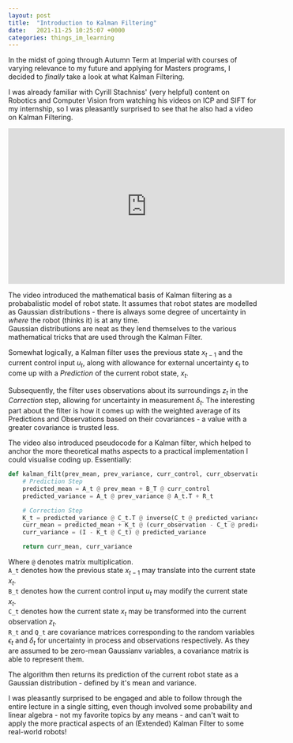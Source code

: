 ```yaml
---
layout: post
title:  "Introduction to Kalman Filtering"
date:   2021-11-25 10:25:07 +0000
categories: things_im_learning
---
```


In the midst of going through Autumn Term at Imperial with courses of varying relevance to my future and applying for Masters programs, I decided to _finally_ take a look at what Kalman Filtering.

I was already familiar with Cyrill Stachniss' (very helpful) content on Robotics and Computer Vision from watching his videos on ICP and SIFT for my internship, so I was pleasantly surprised to see that he also had a video on Kalman Filtering.

<iframe width="560" height="315" src="https://www.youtube.com/embed/E-6paM_Iwfc" title="YouTube video player" frameborder="0" allow="accelerometer; autoplay; clipboard-write; encrypted-media; gyroscope; picture-in-picture" allowfullscreen></iframe>
<br>

The video introduced the mathematical basis of Kalman filtering as a probabalistic model of robot state. It assumes that robot states are modelled as Gaussian distributions - there is always some degree of uncertainty in _where_ the robot (thinks it) is at any time.<br>
Gaussian distributions are neat as they lend themselves to the various mathematical tricks that are used through the Kalman Filter. 

Somewhat logically, a Kalman filter uses the previous state $x_{t-1}$ and the current control input $u_t$, along with allowance for external uncertainty $\epsilon_t$ to come up with a _Prediction_ of the current robot state, $x_t$.

Subsequently, the filter uses observations about its surroundings $z_t$ in the _Correction_ step, allowing for uncertainty in measurement $\delta_t$. The interesting part about the filter is how it comes up with the weighted average of its Predictions and Observations based on their covariances - a value with a greater covariance is trusted less.

The video also introduced pseudocode for a Kalman filter, which helped to anchor the more theoretical maths aspects to a practical implementation I could visualise coding up. Essentially:

```python
def kalman_filt(prev_mean, prev_variance, curr_control, curr_observation):
    # Prediction Step 
    predicted_mean = A_t @ prev_mean + B_T @ curr_control
    predicted_variance = A_t @ prev_variance @ A_t.T + R_t

    # Correction Step
    K_t = predicted_variance @ C_t.T @ inverse(C_t @ predicted_variance @ C_t.T + Q_t)  # K_t, the kalman gain, determines how much to trust the predicted variance.
    curr_mean = predicted_mean + K_t @ (curr_observation - C_t @ predicted_mean)
    curr_variance = (I - K_t @ C_t) @ predicted_variance

    return curr_mean, curr_variance
```
Where `@` denotes matrix multiplication.<br>
`A_t` denotes how the previous state $x_{t-1}$ may translate into the current state $x_t$.
<br>
`B_t` denotes how the current control input $u_t$ may modify the current state $x_t$.
<br>
`C_t` denotes how the current state $x_t$ may be transformed into the current observation $z_t$.
<br>
`R_t` and `Q_t` are covariance matrices corresponding to the random variables $\epsilon_t$ and $\delta_t$ for uncertainty in process and observations respectively. As they are assumed to be zero-mean Gaussianv variables, a covariance matrix is able to represent them.

The algorithm then returns its prediction of the current robot state as a Gaussian distribution - defined by it's mean and variance.

I was pleasantly surprised to be engaged and able to follow through the entire lecture in a single sitting, even though involved some probability and linear algebra - not my favorite topics by any means - and can't wait to apply the more practical aspects of an (Extended) Kalman Filter to some real-world robots!
